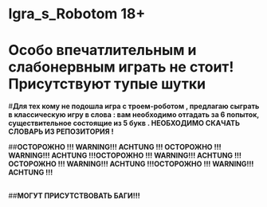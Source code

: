 # Igra_s_Robotom 18+
# Особо впечатлительным и слабонервным играть не стоит! Присутствуют тупые шутки




#**Для тех кому не подошла игра с троем-роботом , предлагаю сыграть в классическую игру в слова : вам необходимо отгадать за 6 попыток, существительное состоящие из 5 букв . НЕОБХОДИМО СКАЧАТЬ СЛОВАРЬ ИЗ РЕПОЗИТОРИЯ !**












##**ОСТОРОЖНО !!! WARNING!!! ACHTUNG !!! ОСТОРОЖНО !!! WARNING!!! ACHTUNG !!!ОСТОРОЖНО !!! WARNING!!! ACHTUNG !!!ОСТОРОЖНО !!! WARNING!!! ACHTUNG !!!ОСТОРОЖНО !!! WARNING!!! ACHTUNG !!!**
##
##**МОГУТ ПРИСУТСТВОВАТЬ БАГИ!!!**


